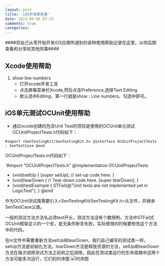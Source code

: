 ```yaml
---
layout: post
title: 'iOS开发那些事'
date: 2013-08-06 07:13
comments: true
categories: 
---
```

####将自己从零开始开发iOS应用所遇到的各种使用帮助记录在这里，以供后期查看和分享给其他同事####

Xcode使用帮助
------------
1. show line numbers
	- 打开xcode开发工具
	- 点击屏幕菜单栏Xcode,然后点击Preference,选择Text Editing
	- 默认选中Editing，第一行就是show : Line numbers，勾选中即可。


iOS单元测试OCUnit使用帮助
----------
- 通过xcode创建的包含Unit Test的项目是使用的OCUnit单元测试
OCUnitProjectTests.h代码如下：

`#import <SenTestingKit/SenTestingKit.h>
@interface OCUnitProjectTests : SenTestCase
@end
`

OCUnitProjectTests.m代码如下：

`#import "OCUnitProjectTests.h"
@implementation OCUnitProjectTests
- (void)setUp
{
	[super setUp];
	// set-up code here.
}
- (void)tearDown
{
	// Tear-down code here.
	[super tearDown];
}
- (void)testExample
{
	STFail(@"Unit tests are not implemented yet in LogicTest");
}
@end`

作为OCUnit测试类需要引入<SenTestingKit/SenTestingKit.h>头文件，并继承SenTestCase父类。
	
一般的测试方法方法名必须test开头，测试方法没有个数限制，方法中STFail式OCUnit框架定义的一个宏，是无条件断言失败，实际使用的时候要修改这个方法中的代码。

在m文件中需要重新方法setUp和tearDown，我们自己编写的测试类一样，setUp方法是初始化方法，tearDown方法是释放资源的方法，setUp和tearDown方法在每次调用测试方法之前和之后调用，因此在测试类运行的生命周期中这两个方法可能多次运行，它们的时序图
![时序图](http://iosbook1.com/wp-content/uploads/2013/01/5.jpg)

